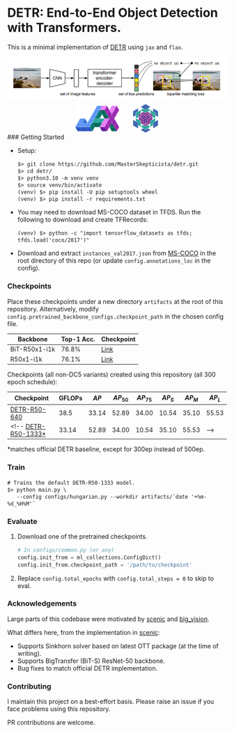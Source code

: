 # DETR: End-to-End Object Detection with Transformers.

This is a minimal implementation of [DETR](https://arxiv.org/abs/2005.12872) using `jax` and `flax`.

<div style="display: flex; justify-content: center; align-items: center;">
  <img src="https://github.com/MasterSkepticista/detr/raw/main/.github/detr.png" alt="DETR Architecture">
</div>
<div style="display: flex; justify-content: center; align-items: center; margin-top: 10px;">
  <img src="https://github.com/MasterSkepticista/detr/raw/main/.github/jax.png" alt="JAX logo" width="20%" style="margin-right: 30px;">
  <img src="https://github.com/MasterSkepticista/detr/raw/main/.github/flax.png" alt="JAX logo" width="12%">
</div>
### Getting Started

* Setup:
  ```shell
  $> git clone https://github.com/MasterSkepticista/detr.git
  $> cd detr/
  $> python3.10 -m venv venv
  $> source venv/bin/activate
  (venv) $> pip install -U pip setuptools wheel
  (venv) $> pip install -r requirements.txt
  ```

* You may need to download MS-COCO dataset in TFDS. Run the following to download
and create TFRecords:
  ```shell
  (venv) $> python -c "import tensorflow_datasets as tfds; tfds.load('coco/2017')"
  ```

* Download and extract `instances_val2017.json` from [MS-COCO](https://cocodataset.org/#download) 
in the root directory of this repo (or update `config.annotations_loc` in the config).

### Checkpoints

Place these checkpoints under a new directory `artifacts` at the root of this repository.
Alternatively, modify `config.pretrained_backbone_configs.checkpoint_path` in the chosen config file.

|Backbone|Top-1 Acc.|Checkpoint|
|--------|----------|----|
|BiT-R50x1-i1k|76.8%|[Link](https://drive.google.com/file/d/1iVBV9jghBR2mseSc5z2SB1b8QptI9mju/view?usp=drive_link)|
|R50x1-i1k|76.1%|[Link](https://drive.google.com/file/d/14N0upIZHSlFkvF4E8NNH8dxKVwS6RQjb/view?usp=drive_link)|

Checkpoints (all non-DC5 variants) created using this repository (all 300 epoch schedule):

|Checkpoint|GFLOPs|$AP$|$AP_{50}$|$AP_{75}$|$AP_S$|$AP_M$|$AP_L$|
|-|-|-|-|-|-|-|-|
[DETR-R50-640](https://drive.google.com/file/d/1XYV3ULIDwa59AVYSAvBeIOFXwRR_GZ46/view?usp=sharing)|38.5|33.14|52.89|34.00|10.54|35.10|55.53|
<!-- [DETR-R50-1333*]()|33.14|52.89|34.00|10.54|35.10|55.53| -->

\*matches official DETR baseline, except for 300ep instead of 500ep.

### Train
```shell
# Trains the default DETR-R50-1333 model.
$> python main.py \
   --config configs/hungarian.py --workdir artifacts/`date '+%m-%d_%H%M'`
```

### Evaluate
1. Download one of the pretrained checkpoints.
    ```python
    # In configs/common.py (or any)
    config.init_from = ml_collections.ConfigDict()
    config.init_from.checkpoint_path = '/path/to/checkpoint'
    ```
2. Replace `config.total_epochs` with `config.total_steps = 0` to skip to eval.

### Acknowledgements
Large parts of this codebase were motivated by [scenic](https://github.com/google-research/scenic/) and 
[big_vision](https://github.com/google-research/big_vision/).

What differs here, from the implementation in [scenic](https://github.com/google-research/scenic/):
* Supports Sinkhorn solver based on latest OTT package (at the time of writing).
* Supports BigTransfer (BiT-S) ResNet-50 backbone.
* Bug fixes to match official DETR implementation.

### Contributing
I maintain this project on a best-effort basis. Please raise an issue if you face
problems using this repository.

PR contributions are welcome.